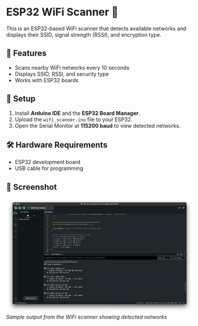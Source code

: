 # ESP32 WiFi Scanner 🚀

This is an ESP32-based WiFi scanner that detects available networks and displays their SSID, signal strength (RSSI), and encryption type.

## 📌 Features
- Scans nearby WiFi networks every 10 seconds
- Displays SSID, RSSI, and security type
- Works with ESP32 boards

## 📖 Setup
1. Install **Arduino IDE** and the **ESP32 Board Manager**.
2. Upload the `wifi_scanner.ino` file to your ESP32.
3. Open the Serial Monitor at **115200 baud** to view detected networks.

## 🛠️ Hardware Requirements
- ESP32 development board
- USB cable for programming

## 📸 Screenshot
![WiFi Scanner Output](./screenshot.png)
_Sample output from the WiFi scanner showing detected networks_

